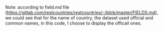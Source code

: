 Note: according to field.md file (https://gitlab.com/restcountries/restcountries/-/blob/master/FIELDS.md),
we could see that for the name of country, the dataset used official and common names, in this code, I choose 
to display the officail ones.

